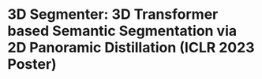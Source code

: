# 3D Segmenter: 3D Transformer based Semantic Segmentation via 2D Panoramic Distillation (ICLR 2023 Poster)
